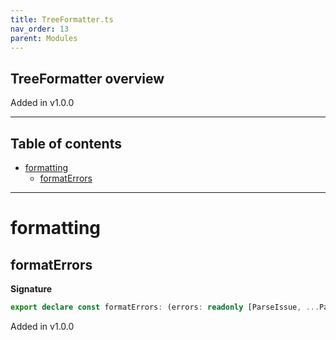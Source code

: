 ```yaml
---
title: TreeFormatter.ts
nav_order: 13
parent: Modules
---
```


## TreeFormatter overview

Added in v1.0.0

---

<h2 class="text-delta">Table of contents</h2>

- [formatting](#formatting)
  - [formatErrors](#formaterrors)

---

# formatting

## formatErrors

**Signature**

```ts
export declare const formatErrors: (errors: readonly [ParseIssue, ...ParseIssue[]]) => string
```

Added in v1.0.0
